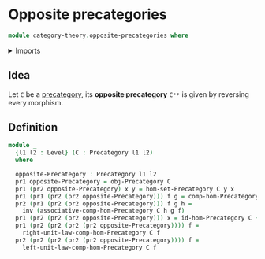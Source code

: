 # Opposite precategories

```agda
module category-theory.opposite-precategories where
```

<details><summary>Imports</summary>

```agda
open import category-theory.precategories

open import foundation.dependent-pair-types
open import foundation.identity-types
open import foundation.universe-levels
```

</details>

## Idea

Let `C` be a [precategory](category-theory.precategories.md), its **opposite
precategory** `Cᵒᵖ` is given by reversing every morphism.

## Definition

```agda
module _
  {l1 l2 : Level} (C : Precategory l1 l2)
  where

  opposite-Precategory : Precategory l1 l2
  pr1 opposite-Precategory = obj-Precategory C
  pr1 (pr2 opposite-Precategory) x y = hom-set-Precategory C y x
  pr1 (pr1 (pr2 (pr2 opposite-Precategory))) f g = comp-hom-Precategory C g f
  pr2 (pr1 (pr2 (pr2 opposite-Precategory))) f g h =
    inv (associative-comp-hom-Precategory C h g f)
  pr1 (pr2 (pr2 (pr2 opposite-Precategory))) x = id-hom-Precategory C {x}
  pr1 (pr2 (pr2 (pr2 (pr2 opposite-Precategory)))) f =
    right-unit-law-comp-hom-Precategory C f
  pr2 (pr2 (pr2 (pr2 (pr2 opposite-Precategory)))) f =
    left-unit-law-comp-hom-Precategory C f
```
